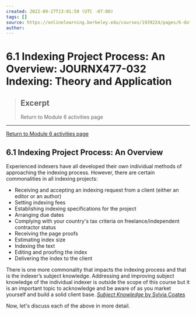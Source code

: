 ```yaml
---
created: 2022-09-27T13:01:59 (UTC -07:00)
tags: []
source: https://onlinelearning.berkeley.edu/courses/1939224/pages/6-dot-1-indexing-project-process-an-overview#
author: 
---
```


# 6.1 Indexing Project Process: An Overview: JOURNX477-032 Indexing: Theory and Application

> ## Excerpt
> Return to Module 6 activities page

---
[Return to Module 6 activities page](https://onlinelearning.berkeley.edu/courses/1939224/pages/module-6 "Module 6")

## 6.1 Indexing Project Process: An Overview

Experienced indexers have all developed their own individual methods of approaching the indexing process. However, there are certain commonalities in all indexing projects:

-   Receiving and accepting an indexing request from a client (either an editor or an author)
-   Setting indexing fees
-   Establishing indexing specifications for the project
-   Arranging due dates
-   Complying with your country's tax criteria on freelance/independent contractor status
-   Receiving the page proofs
-   Estimating index size
-   Indexing the text
-   Editing and proofing the index
-   Delivering the index to the client

There is one more commonality that impacts the indexing process and that is the indexer’s subject knowledge. Addressing and improving subject knowledge of the individual indexer is outside the scope of this course but it is an important topic to acknowledge and be aware of as you market yourself and build a solid client base. [_Subject Knowledge_ by Sylvia Coates](https://onlinelearning.berkeley.edu/courses/1939224/files/233565985/download?wrap=1 "Subject Knowledge by Sylvia Coates.pdf")

Now, let's discuss each of the above in more detail.

